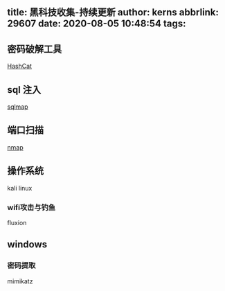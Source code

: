 title: 黑科技收集-持续更新
author: kerns
abbrlink: 29607
date: 2020-08-05 10:48:54
tags:
---
## 密码破解工具

[HashCat](https://hashcat.net/hashcat/)

## sql 注入

[sqlmap](http://sqlmap.org/)

## 端口扫描

[nmap](https://nmap.org/)


## 操作系统

kali linux

### wifi攻击与钓鱼
 fluxion

## windows 
### 密码提取
  mimikatz
